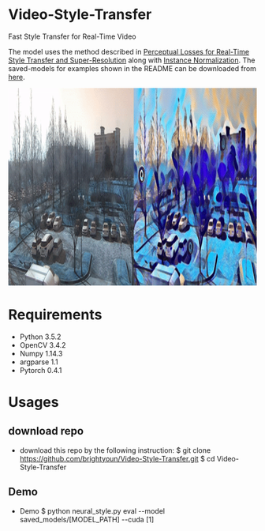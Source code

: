 # Video-Style-Transfer
Fast Style Transfer for Real-Time Video


The model uses the method described in [Perceptual Losses for Real-Time Style Transfer and Super-Resolution](https://arxiv.org/abs/1603.08155) along with [Instance Normalization](https://arxiv.org/pdf/1607.08022.pdf). The saved-models for examples shown in the README can be downloaded from [here](https://www.dropbox.com/s/lrvwfehqdcxoza8/saved_models.zip?dl=0).
<p align='center'><img src='./example_001.gif' height="400px"/></p>


# Requirements
   - Python 3.5.2
   - OpenCV 3.4.2
   - Numpy 1.14.3
   - argparse 1.1
   - Pytorch 0.4.1
   
# Usages
## download repo
  - download this repo by the following instruction:
        $ git clone https://github.com/brightyoun/Video-Style-Transfer.git
        $ cd Video-Style-Transfer
        
## Demo
  - Demo
      $ python neural_style.py eval --model saved_models/[MODEL_PATH] --cuda [1]
